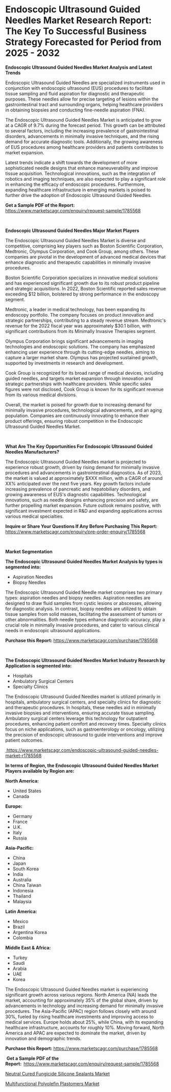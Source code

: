 <p><h1>Endoscopic Ultrasound Guided Needles Market Research Report: The Key To Successful Business Strategy Forecasted for Period from 2025 - 2032</h1></p><p><strong>Endoscopic Ultrasound Guided Needles Market Analysis and Latest Trends</strong></p>
<p><p>Endoscopic Ultrasound Guided Needles are specialized instruments used in conjunction with endoscopic ultrasound (EUS) procedures to facilitate tissue sampling and fluid aspiration for diagnostic and therapeutic purposes. These needles allow for precise targeting of lesions within the gastrointestinal tract and surrounding organs, helping healthcare providers in obtaining biopsies and conducting fine-needle aspiration (FNA).</p><p>The Endoscopic Ultrasound Guided Needles Market is anticipated to grow at a CAGR of 9.7% during the forecast period. This growth can be attributed to several factors, including the increasing prevalence of gastrointestinal disorders, advancements in minimally invasive techniques, and the rising demand for accurate diagnostic tools. Additionally, the growing awareness of EUS procedures among healthcare providers and patients contributes to market expansion. </p><p>Latest trends indicate a shift towards the development of more sophisticated needle designs that enhance maneuverability and improve tissue acquisition. Technological innovations, such as the integration of robotics and imaging techniques, are also expected to play a significant role in enhancing the efficacy of endoscopic procedures. Furthermore, expanding healthcare infrastructure in emerging markets is poised to further drive the adoption of Endoscopic Ultrasound Guided Needles.</p></p>
<p><strong>Get a Sample PDF of the Report:&nbsp;</strong> <a href="https://www.marketscagr.com/enquiry/request-sample/1785568?utm_campaign=1869&utm_medium=2&utm_source=Github&utm_content=ia&utm_term=25032025&utm_id=endoscopic-ultrasound-guided-needles">https://www.marketscagr.com/enquiry/request-sample/1785568</a></p>
<p>&nbsp;</p>
<p><strong>Endoscopic Ultrasound Guided Needles Major Market Players</strong></p>
<p><p>The Endoscopic Ultrasound Guided Needles Market is diverse and competitive, comprising key players such as Boston Scientific Corporation, Medtronic, Olympus Corporation, and Cook Group, among others. These companies are pivotal in the development of advanced medical devices that enhance diagnostic and therapeutic capabilities in minimally invasive procedures.</p><p>Boston Scientific Corporation specializes in innovative medical solutions and has experienced significant growth due to its robust product pipeline and strategic acquisitions. In 2022, Boston Scientific reported sales revenue exceeding $12 billion, bolstered by strong performance in the endoscopy segment.</p><p>Medtronic, a leader in medical technology, has been expanding its endoscopy portfolio. The company focuses on product innovation and strategic partnerships, contributing to a steady revenue stream. Medtronic's revenue for the 2022 fiscal year was approximately $30.1 billion, with significant contributions from its Minimally Invasive Therapies segment.</p><p>Olympus Corporation brings significant advancements in imaging technologies and endoscopic solutions. The company has emphasized enhancing user experience through its cutting-edge needles, aiming to capture a larger market share. Olympus has projected sustained growth, supported by investments in research and development.</p><p>Cook Group is recognized for its broad range of medical devices, including guided needles, and targets market expansion through innovation and strategic partnerships with healthcare providers. While specific sales figures were not disclosed, Cook Group is known for its significant revenue from its various medical divisions.</p><p>Overall, the market is poised for growth due to increasing demand for minimally invasive procedures, technological advancements, and an aging population. Companies are continuously innovating to enhance their product offerings, ensuring robust competition in the Endoscopic Ultrasound Guided Needles Market.</p></p>
<p>&nbsp;</p>
<p><strong>What Are The Key Opportunities For Endoscopic Ultrasound Guided Needles Manufacturers?</strong></p>
<p><p>The Endoscopic Ultrasound Guided Needles market is projected to experience robust growth, driven by rising demand for minimally invasive procedures and advancements in gastrointestinal diagnostics. As of 2023, the market is valued at approximately $XXX million, with a CAGR of around XX% anticipated over the next five years. Key growth factors include increasing prevalence of pancreatic and hepatobiliary disorders, and growing awareness of EUS's diagnostic capabilities. Technological innovations, such as needle designs enhancing precision and safety, are further propelling market expansion. Future outlook remains positive, with significant investment expected in R&D and expanding applications across various medical specialties.</p></p>
<p><strong>Inquire or Share Your Questions If Any Before Purchasing This Report:</strong> <a href="https://www.marketscagr.com/enquiry/pre-order-enquiry/1785568?utm_campaign=1869&utm_medium=2&utm_source=Github&utm_content=ia&utm_term=25032025&utm_id=endoscopic-ultrasound-guided-needles">https://www.marketscagr.com/enquiry/pre-order-enquiry/1785568</a></p>
<p>&nbsp;</p>
<p><strong>Market Segmentation</strong></p>
<p><strong>The Endoscopic Ultrasound Guided Needles Market Analysis by types is segmented into:</strong></p>
<p><ul><li>Aspiration Needles</li><li>Biopsy Needles</li></ul></p>
<p><p>The Endoscopic Ultrasound Guided Needle market comprises two primary types: aspiration needles and biopsy needles. Aspiration needles are designed to draw fluid samples from cystic lesions or abscesses, allowing for diagnostic analysis. In contrast, biopsy needles are utilized to obtain tissue samples from solid masses, facilitating the assessment of tumors or other abnormalities. Both needle types enhance diagnostic accuracy, play a crucial role in minimally invasive procedures, and cater to various clinical needs in endoscopic ultrasound applications.</p></p>
<p><strong>Purchase this Report:&nbsp;</strong><a href="https://www.marketscagr.com/purchase/1785568?utm_campaign=1869&utm_medium=2&utm_source=Github&utm_content=ia&utm_term=25032025&utm_id=endoscopic-ultrasound-guided-needles">https://www.marketscagr.com/purchase/1785568</a></p>
<p>&nbsp;</p>
<p><strong>The Endoscopic Ultrasound Guided Needles Market Industry Research by Application is segmented into:</strong></p>
<p><ul><li>Hospitals</li><li>Ambulatory Surgical Centers</li><li>Specialty Clinics</li></ul></p>
<p><p>The Endoscopic Ultrasound Guided Needles market is utilized primarily in hospitals, ambulatory surgical centers, and specialty clinics for diagnostic and therapeutic procedures. In hospitals, these needles aid in minimally invasive biopsies and interventions, ensuring accurate tissue sampling. Ambulatory surgical centers leverage this technology for outpatient procedures, enhancing patient comfort and recovery times. Specialty clinics focus on niche applications, such as gastroenterology or oncology, utilizing the precision of endoscopic ultrasound to guide interventions and improve patient outcomes.</p></p>
<p><a href="https://www.marketscagr.com/endoscopic-ultrasound-guided-needles-market-r1785568?utm_campaign=1869&utm_medium=2&utm_source=Github&utm_content=ia&utm_term=25032025&utm_id=endoscopic-ultrasound-guided-needles">&nbsp;https://www.marketscagr.com/endoscopic-ultrasound-guided-needles-market-r1785568</a></p>
<p><strong>In terms of Region, the Endoscopic Ultrasound Guided Needles Market Players available by Region are:</strong></p>
<p>
    <p> <strong> North America: </strong>
        <ul>
            <li>United States</li>
            <li>Canada</li>
        </ul>
        </p> 
    <p> <strong> Europe: </strong>
        <ul>
            <li>Germany</li>
            <li>France</li>
            <li>U.K.</li>
            <li>Italy</li>
            <li>Russia</li>
        </ul>
        </p> 
    <p> <strong> Asia-Pacific: </strong>
        <ul>
            <li>China</li>
            <li>Japan</li>
            <li>South Korea</li>
            <li>India</li>
            <li>Australia</li>
            <li>China Taiwan</li>
            <li>Indonesia</li>
            <li>Thailand</li>
            <li>Malaysia</li>
        </ul>
        </p> 
    <p> <strong> Latin America: </strong>
        <ul>
            <li>Mexico</li>
            <li>Brazil</li>
            <li>Argentina Korea</li>
            <li>Colombia</li>
        </ul>
        </p> 
    <p> <strong> Middle East & Africa: </strong>
        <ul>
            <li>Turkey</li>
            <li>Saudi</li>
            <li>Arabia</li>
            <li>UAE</li>
            <li>Korea</li>
        </ul>
    </p>
    </p>
<p><p>The Endoscopic Ultrasound Guided Needles market is experiencing significant growth across various regions. North America (NA) leads the market, accounting for approximately 35% of the global share, driven by advancements in technology and increasing demand for minimally invasive procedures. The Asia-Pacific (APAC) region follows closely with around 30%, fueled by rising healthcare investments and improving access to medical services. Europe holds about 25%, while China, with its expanding healthcare infrastructure, accounts for roughly 10%. Moving forward, North America and APAC are expected to dominate the market, driven by innovation and demographic trends.</p></p>
<p><strong>Purchase this Report: </strong><a href="https://www.marketscagr.com/purchase/1785568?utm_campaign=1869&utm_medium=2&utm_source=Github&utm_content=ia&utm_term=25032025&utm_id=endoscopic-ultrasound-guided-needles">https://www.marketscagr.com/purchase/1785568</a></p>
<p>&nbsp;<strong>Get a Sample PDF of the Report:&nbsp;&nbsp;</strong><a href="https://www.marketscagr.com/enquiry/request-sample/1785568?utm_campaign=1869&utm_medium=2&utm_source=Github&utm_content=ia&utm_term=25032025&utm_id=endoscopic-ultrasound-guided-needles">https://www.marketscagr.com/enquiry/request-sample/1785568</a></p>
<p><strong></strong></p>
<p><p><a href="https://github.com/CliffMedina6/Market-Research-Report-List-7/blob/main/neutral-cured-fungicide-silicone-sealants-market.md?utm_campaign=1869&utm_medium=2&utm_source=Github&utm_content=ia&utm_term=25032025&utm_id=endoscopic-ultrasound-guided-needles">Neutral Cured Fungicide Silicone Sealants Market</a></p><p><a href="https://github.com/provorikovar/Market-Research-Report-List-7/blob/main/multifunctional-polyolefin-plastomers-market.md?utm_campaign=1869&utm_medium=2&utm_source=Github&utm_content=ia&utm_term=25032025&utm_id=endoscopic-ultrasound-guided-needles">Multifunctional Polyolefin Plastomers Market</a></p></p>